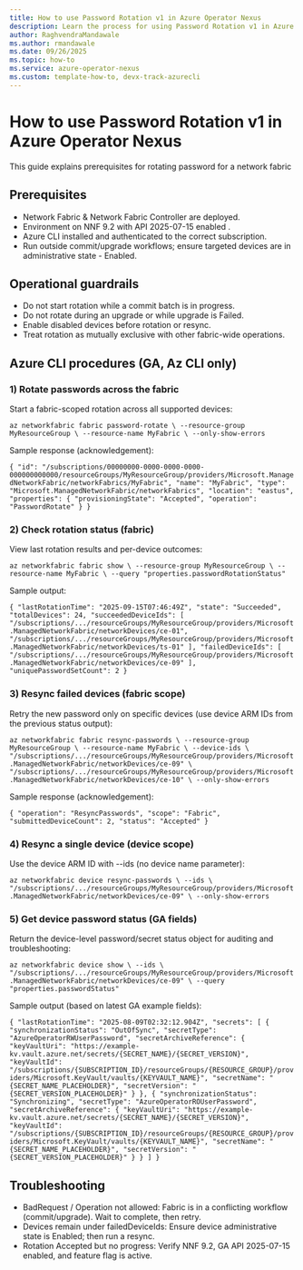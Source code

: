 ```yaml
---
title: How to use Password Rotation v1 in Azure Operator Nexus
description: Learn the process for using Password Rotation v1 in Azure Operator Nexus
author: RaghvendraMandawale
ms.author: rmandawale
ms.date: 09/26/2025
ms.topic: how-to
ms.service: azure-operator-nexus
ms.custom: template-how-to, devx-track-azurecli
---
```


# How to use Password Rotation v1 in Azure Operator Nexus

This guide explains prerequisites for rotating password for a network fabric

## Prerequisites

* Network Fabric & Network Fabric Controller are deployed.
* Environment on NNF 9.2 with API 2025-07-15 enabled .
* Azure CLI installed and authenticated to the correct subscription.
* Run outside commit/upgrade workflows; ensure targeted devices are in administrative state - Enabled.

## Operational guardrails

* Do not start rotation while a commit batch is in progress.
* Do not rotate during an upgrade or while upgrade is Failed.
* Enable disabled devices before rotation or resync.
* Treat rotation as mutually exclusive with other fabric-wide operations.

## Azure CLI procedures (GA, Az CLI only)

### 1) Rotate passwords across the fabric

Start a fabric-scoped rotation across all supported devices:

`az networkfabric fabric password-rotate \
 --resource-group MyResourceGroup \
 --resource-name MyFabric \
 --only-show-errors`

Sample response (acknowledgement):

`{
 "id": "/subscriptions/00000000-0000-0000-0000-000000000000/resourceGroups/MyResourceGroup/providers/Microsoft.ManagedNetworkFabric/networkFabrics/MyFabric",
 "name": "MyFabric",
 "type": "Microsoft.ManagedNetworkFabric/networkFabrics",
 "location": "eastus",
 "properties": {
 "provisioningState": "Accepted",
 "operation": "PasswordRotate"
 }
}`

### 2) Check rotation status (fabric)

View last rotation results and per-device outcomes:

`az networkfabric fabric show \
 --resource-group MyResourceGroup \
 --resource-name MyFabric \
 --query "properties.passwordRotationStatus"`

Sample output:

`{
 "lastRotationTime": "2025-09-15T07:46:49Z",
 "state": "Succeeded",
 "totalDevices": 24,
 "succeededDeviceIds": [
 "/subscriptions/.../resourceGroups/MyResourceGroup/providers/Microsoft.ManagedNetworkFabric/networkDevices/ce-01",
 "/subscriptions/.../resourceGroups/MyResourceGroup/providers/Microsoft.ManagedNetworkFabric/networkDevices/ts-01"
 ],
 "failedDeviceIds": [
 "/subscriptions/.../resourceGroups/MyResourceGroup/providers/Microsoft.ManagedNetworkFabric/networkDevices/ce-09"
 ],
 "uniquePasswordSetCount": 2
}`

### 3) Resync failed devices (fabric scope)

Retry the new password only on specific devices (use device ARM IDs from the previous status output):

`az networkfabric fabric resync-passwords \
 --resource-group MyResourceGroup \
 --resource-name MyFabric \
 --device-ids \
 "/subscriptions/.../resourceGroups/MyResourceGroup/providers/Microsoft.ManagedNetworkFabric/networkDevices/ce-09" \
 "/subscriptions/.../resourceGroups/MyResourceGroup/providers/Microsoft.ManagedNetworkFabric/networkDevices/ce-10" \
 --only-show-errors`

Sample response (acknowledgement):

`{
 "operation": "ResyncPasswords",
 "scope": "Fabric",
 "submittedDeviceCount": 2,
 "status": "Accepted"
}`

### 4) Resync a single device (device scope)

Use the device ARM ID with --ids (no device name parameter):

`az networkfabric device resync-passwords \
 --ids \
 "/subscriptions/.../resourceGroups/MyResourceGroup/providers/Microsoft.ManagedNetworkFabric/networkDevices/ce-09" \
 --only-show-errors`

### 5) Get device password status (GA fields)

Return the device-level password/secret status object for auditing and troubleshooting:

`az networkfabric device show \
 --ids \
 "/subscriptions/.../resourceGroups/MyResourceGroup/providers/Microsoft.ManagedNetworkFabric/networkDevices/ce-09" \
 --query "properties.passwordStatus"`

Sample output (based on latest GA example fields):

`{
 "lastRotationTime": "2025-08-09T02:32:12.904Z",
 "secrets": [
 {
 "synchronizationStatus": "OutOfSync",
 "secretType": "AzureOperatorRWUserPassword",
 "secretArchiveReference": {
 "keyVaultUri": "https://example-kv.vault.azure.net/secrets/{SECRET_NAME}/{SECRET_VERSION}",
 "keyVaultId": "/subscriptions/{SUBSCRIPTION_ID}/resourceGroups/{RESOURCE_GROUP}/providers/Microsoft.KeyVault/vaults/{KEYVAULT_NAME}",
 "secretName": "{SECRET_NAME_PLACEHOLDER}",
 "secretVersion": "{SECRET_VERSION_PLACEHOLDER}"
 }
 },
 {
 "synchronizationStatus": "Synchronizing",
 "secretType": "AzureOperatorROUserPassword",
 "secretArchiveReference": {
 "keyVaultUri": "https://example-kv.vault.azure.net/secrets/{SECRET_NAME}/{SECRET_VERSION}",
 "keyVaultId": "/subscriptions/{SUBSCRIPTION_ID}/resourceGroups/{RESOURCE_GROUP}/providers/Microsoft.KeyVault/vaults/{KEYVAULT_NAME}",
 "secretName": "{SECRET_NAME_PLACEHOLDER}",
 "secretVersion": "{SECRET_VERSION_PLACEHOLDER}"
 }
 }
 ]
}`

## Troubleshooting

* BadRequest / Operation not allowed: Fabric is in a conflicting workflow (commit/upgrade). Wait to complete, then retry.
* Devices remain under failedDeviceIds: Ensure device administrative state is Enabled; then run a resync.
* Rotation Accepted but no progress: Verify NNF 9.2, GA API 2025-07-15 enabled, and feature flag is active.
